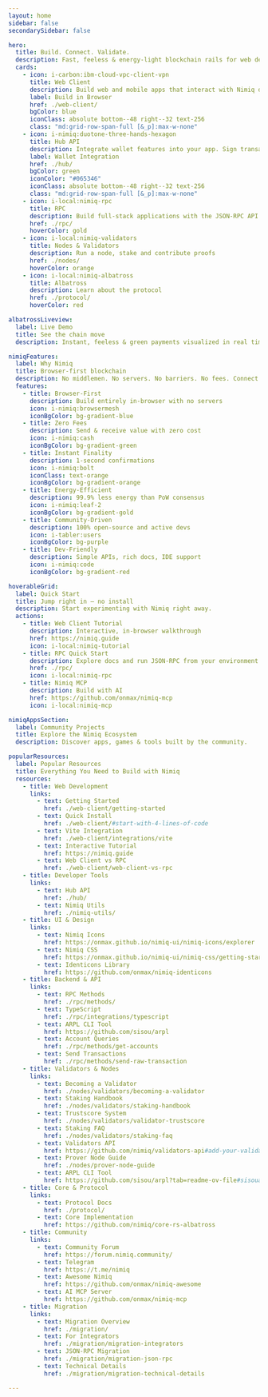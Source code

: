 ```yaml
---
layout: home
sidebar: false
secondarySidebar: false

hero:
  title: Build. Connect. Validate.
  description: Fast, feeless & energy‑light blockchain rails for web developers.
  cards:
    - icon: i-carbon:ibm-cloud-vpc-client-vpn
      title: Web Client
      description: Build web and mobile apps that interact with Nimiq directly in the browser. Fully decentralized — no server required
      label: Build in Browser
      href: ./web-client/
      bgColor: blue
      iconClass: absolute bottom--48 right--32 text-256
      class: "md:grid-row-span-full [&_p]:max-w-none"
    - icon: i-nimiq:duotone-three-hands-hexagon
      title: Hub API
      description: Integrate wallet features into your app. Sign transactions, manage accounts, and access the Nimiq ecosystem
      label: Wallet Integration
      href: ./hub/
      bgColor: green
      iconColor: "#065346"
      iconClass: absolute bottom--48 right--32 text-256
      class: "md:grid-row-span-full [&_p]:max-w-none"
    - icon: i-local:nimiq-rpc
      title: RPC
      description: Build full-stack applications with the JSON-RPC API
      href: ./rpc/
      hoverColor: gold
    - icon: i-local:nimiq-validators
      title: Nodes & Validators
      description: Run a node, stake and contribute proofs
      href: ./nodes/
      hoverColor: orange
    - icon: i-local:nimiq-albatross
      title: Albatross
      description: Learn about the protocol
      href: ./protocol/
      hoverColor: red

albatrossLiveview:
  label: Live Demo
  title: See the chain move
  description: Instant, feeless & green payments visualized in real time.

nimiqFeatures:
  label: Why Nimiq
  title: Browser-first blockchain
  description: No middlemen. No servers. No barriers. No fees. Connect directly from any browser.
  features:
    - title: Browser‑First
      description: Build entirely in‑browser with no servers
      icon: i-nimiq:browsermesh
      iconBgColor: bg-gradient-blue
    - title: Zero Fees
      description: Send & receive value with zero cost
      icon: i-nimiq:cash
      iconBgColor: bg-gradient-green
    - title: Instant Finality
      description: 1‑second confirmations
      icon: i-nimiq:bolt
      iconClass: text-orange
      iconBgColor: bg-gradient-orange
    - title: Energy‑Efficient
      description: 99.9% less energy than PoW consensus
      icon: i-nimiq:leaf-2
      iconBgColor: bg-gradient-gold
    - title: Community‑Driven
      description: 100% open‑source and active devs
      icon: i-tabler:users
      iconBgColor: bg-purple
    - title: Dev‑Friendly
      description: Simple APIs, rich docs, IDE support
      icon: i-nimiq:code
      iconBgColor: bg-gradient-red

hoverableGrid:
  label: Quick Start
  title: Jump right in — no install
  description: Start experimenting with Nimiq right away.
  actions:
    - title: Web Client Tutorial
      description: Interactive, in‑browser walkthrough
      href: https://nimiq.guide
      icon: i-local:nimiq-tutorial
    - title: RPC Quick Start
      description: Explore docs and run JSON-RPC from your environment
      href: ./rpc/
      icon: i-local:nimiq-rpc
    - title: Nimiq MCP
      description: Build with AI
      href: https://github.com/onmax/nimiq-mcp
      icon: i-local:nimiq-mcp

nimiqAppsSection:
  label: Community Projects
  title: Explore the Nimiq Ecosystem
  description: Discover apps, games & tools built by the community.

popularResources:
  label: Popular Resources
  title: Everything You Need to Build with Nimiq
  resources:
    - title: Web Development
      links:
        - text: Getting Started
          href: ./web-client/getting-started
        - text: Quick Install
          href: ./web-client/#start-with-4-lines-of-code
        - text: Vite Integration
          href: ./web-client/integrations/vite
        - text: Interactive Tutorial
          href: https://nimiq.guide
        - text: Web Client vs RPC
          href: ./web-client/web-client-vs-rpc
    - title: Developer Tools
      links:
        - text: Hub API
          href: ./hub/
        - text: Nimiq Utils
          href: ./nimiq-utils/
    - title: UI & Design
      links:
        - text: Nimiq Icons
          href: https://onmax.github.io/nimiq-ui/nimiq-icons/explorer
        - text: Nimiq CSS
          href: https://onmax.github.io/nimiq-ui/nimiq-css/getting-started
        - text: Identicons Library
          href: https://github.com/onmax/nimiq-identicons
    - title: Backend & API
      links:
        - text: RPC Methods
          href: ./rpc/methods/
        - text: TypeScript
          href: ./rpc/integrations/typescript
        - text: ARPL CLI Tool
          href: https://github.com/sisou/arpl
        - text: Account Queries
          href: ./rpc/methods/get-accounts
        - text: Send Transactions
          href: ./rpc/methods/send-raw-transaction
    - title: Validators & Nodes
      links:
        - text: Becoming a Validator
          href: ./nodes/validators/becoming-a-validator
        - text: Staking Handbook
          href: ./nodes/validators/staking-handbook
        - text: Trustscore System
          href: ./nodes/validators/validator-trustscore
        - text: Staking FAQ
          href: ./nodes/validators/staking-faq
        - text: Validators API
          href: https://github.com/nimiq/validators-api#add-your-validator-information
        - text: Prover Node Guide
          href: ./nodes/prover-node-guide
        - text: ARPL CLI Tool
          href: https://github.com/sisou/arpl?tab=readme-ov-file#sisoualbatross-remote-arpl
    - title: Core & Protocol
      links:
        - text: Protocol Docs
          href: ./protocol/
        - text: Core Implementation
          href: https://github.com/nimiq/core-rs-albatross
    - title: Community
      links:
        - text: Community Forum
          href: https://forum.nimiq.community/
        - text: Telegram
          href: https://t.me/nimiq
        - text: Awesome Nimiq
          href: https://github.com/onmax/nimiq-awesome
        - text: AI MCP Server
          href: https://github.com/onmax/nimiq-mcp
    - title: Migration
      links:
        - text: Migration Overview
          href: ./migration/
        - text: For Integrators
          href: ./migration/migration-integrators
        - text: JSON-RPC Migration
          href: ./migration/migration-json-rpc
        - text: Technical Details
          href: ./migration/migration-technical-details

---
```


<script setup lang="ts">
import './node_modules/nimiq-css/dist/css/static-content.css'
import Hero from './.vitepress/theme/components/Hero.vue'
import AlbatrossBlockchain from './.vitepress/theme/components/AlbatrossLiveview/index.vue'
import HoverableGrid from './.vitepress/theme/components/HoverableGrid.vue'
import NimiqFeatures from './.vitepress/theme/components/NimiqFeatures.vue'
import NimiqAppsSection from './.vitepress/theme/components/NimiqAppsSection.vue'
import PopularResources from './.vitepress/theme/components/PopularResources.vue'
</script>

<Hero bg-neutral-0 v-bind="$frontmatter.hero" />

<HoverableGrid bg-neutral-100 v-bind="$frontmatter.hoverableGrid" />

<NimiqFeatures bg-neutral-0 v-bind="$frontmatter.nimiqFeatures" />

<AlbatrossBlockchain bg-darkerblue scheme-dark v-bind="$frontmatter.albatrossLiveview" />

<NimiqAppsSection bg-neutral-0 v-bind="$frontmatter.nimiqAppsSection" />

<PopularResources bg-neutral-100 v-bind="$frontmatter.popularResources" />
